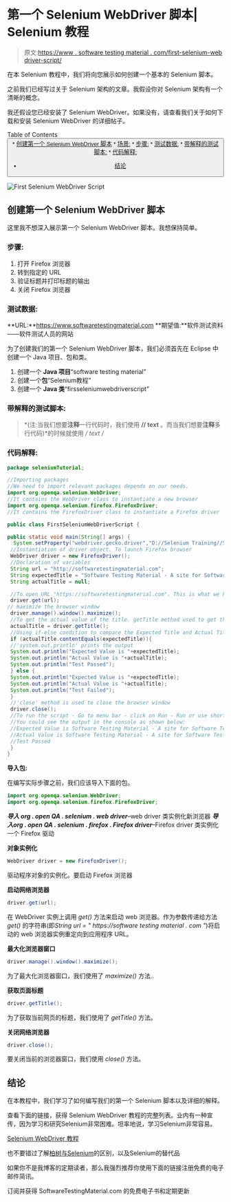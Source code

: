 # 第一个 Selenium WebDriver 脚本| Selenium 教程

> 原文:[https://www . software testing material . com/first-selenium-web driver-script/](https://www.softwaretestingmaterial.com/first-selenium-webdriver-script/)

在本 Selenium 教程中，我们将向您展示如何创建一个基本的 Selenium 脚本。

之前我们已经写过关于 Selenium 架构的文章。我假设你对 Selenium 架构有一个清晰的概念。

我还假设您已经安装了 Selenium WebDriver。如果没有，请查看我们关于如何下载和安装 Selenium WebDriver 的详细帖子。

Table of Contents <button class="kb-table-of-contents-icon-trigger kb-table-of-contents-toggle" aria-expanded="true" aria-label="Collapse Table of Contents">*   [创建第一个 Selenium WebDriver 脚本](#h-creating-first-selenium-webdriver-script)
    *   [场景:](#scenario)
    *   [步骤:](#steps)
    *   [测试数据:](#test-data)
    *   [带解释的测试脚本:](#test-script-with-an-explanation)
    *   [代码解释:](#code-explanation)
*   [结论](#conclusion)</button> 

![First Selenium WebDriver Script](img/af1a142cb80ab95174486d1edb2186ff.png)

## **创建第一个 Selenium WebDriver 脚本**

这里我不想深入展示第一个 Selenium WebDriver 脚本。我想保持简单。

### **步骤:**

1.  打开 Firefox 浏览器
2.  转到指定的 URL
3.  验证标题并打印标题的输出
4.  关闭 Firefox 浏览器

### **测试数据:**

**URL:**https://www.softwaretestingmaterial.com
**期望值:**软件测试资料——软件测试人员的网站

为了创建我们的第一个 Selenium WebDriver 脚本，我们必须首先在 Eclipse 中创建一个 Java 项目、包和类。

1.  创建一个 **Java 项目**“software testing material”
2.  创建一个**包**“Selenium教程”
3.  创建一个 **Java 类**“firsseleniumwebdriverscript”

### **带解释的测试脚本:**

> *(注:当我们想要**注释**一行代码时，我们使用 **// text** 。而当我们想要**注释**多行代码)*的时候就使用 **/* text */**

### **代码解释:**

```java
package seleniumTutorial;

//Importing packages
//We need to import relevant packages depends on our needs.
import org.openqa.selenium.WebDriver;
//It contains the WebDriver class to instantiate a new browser
import org.openqa.selenium.firefox.FirefoxDriver;
//It contains the FirefoxDriver class to instantiate a Firefox driver

public class FirstSeleniumWebDriverScript {

public static void main(String[] args) {
  System.setProperty("webdriver.gecko.driver","D://Selenium Training//Selenium Environment Files//geckodriver.exe"); 
 //Instantiation of driver object. To launch Firefox browser
 WebDriver driver = new FirefoxDriver();
 //Declaration of variables
 String url = "http://softwaretestingmaterial.com";
 String expectedTitle = "Software Testing Material - A site for Software Testers";
 String actualTitle = null;

 //To open URL "https://softwaretestingmaterial.com". This is what we have assigned to the variable named 'url'.
 driver.get(url);
// maximize the browser window
 driver.manage().window().maximize();
 //To get the actual value of the title. getTitle method used to get the page title
 actualTitle = driver.getTitle();
 //Using if-else condition to compare the Expected Title and Actual Title. As per the below lines of code (if-else condition).
 if (actualTitle.contentEquals(expectedTitle)){
 //'system.out.println' prints the output
 System.out.println("Expected Value is "+expectedTitle);
 System.out.println("Actual Value is "+actualTitle);
 System.out.println("Test Passed");
 } else {
 System.out.println("Expected Value is "+expectedTitle);
 System.out.println("Actual Value is "+actualTitle);
 System.out.println("Test Failed");
 }
 //'close' method is used to close the browser window
 driver.close();
 //To run the script - Go to menu bar - click on Run - Run or use shortcut key Ctrl+F11
 //You could see the output in the console as shown below:
 //Expected Value is Software Testing Material - A site for Software Testers
 //Actual Value is Software Testing Material - A site for Software Testers
 //Test Passed
 }
}
```

**导入包:**

在编写实际步骤之前，我们应该导入下面的包。

```java
import org.openqa.selenium.WebDriver;
import org.openqa.selenium.firefox.FirefoxDriver;
```

***导入 org . open QA . selenium . web driver***–web driver 类实例化新浏览器
***导入******org . open QA . selenium . firefox . Firefox driver***–Firefox driver 类实例化一个 Firefox 驱动

**对象实例化**

```java
WebDriver driver = new FirefoxDriver();
```

驱动程序对象的实例化。要启动 Firefox 浏览器

**启动网络浏览器**

```java
driver.get(url);
```

在 WebDriver 实例上调用 *get()* 方法来启动 web 浏览器。作为参数传递给方法 *get()* 的字符串(即*String url = " https://software testing material . com "*)将启动的 web 浏览器实例重定向到应用程序 URL。

**最大化浏览器窗口**

```java
driver.manage().window().maximize();
```

为了最大化浏览器窗口，我们使用了 *maximize()* 方法..

**获取页面标题**

```java
driver.getTitle();
```

为了获取当前网页的标题，我们使用了 *getTitle()* 方法。

**关闭网络浏览器**

```java
driver.close();
```

要关闭当前的浏览器窗口，我们使用 *close()* 方法。

## **结论**

在本教程中，我们学习了如何编写我们的第一个 Selenium 脚本以及详细的解释。

查看下面的链接，获得 Selenium WebDriver 教程的完整列表。业内有一种宣传，因为学习和研究Selenium非常困难。坦率地说，学习Selenium非常容易。

[Selenium WebDriver 教程](https://www.softwaretestingmaterial.com/selenium-tutorial/)

也不要错过了解[柏树与Selenium](https://www.softwaretestingmaterial.com/cypress-vs-selenium/)的区别，以及Selenium的替代品

如果你不是我博客的定期读者，那么我强烈推荐你使用下面的链接注册免费的电子邮件简讯。

订阅并获得 SoftwareTestingMaterial.com 的免费电子书和定期更新